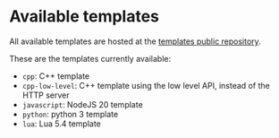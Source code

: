 # Available templates

All available templates are hosted at the [templates public repository](https://github.com/sunodo/sunodo-templates).

These are the templates currently available:

-   `cpp`: C++ template
-   `cpp-low-level`: C++ template using the low level API, instead of the HTTP server
-   `javascript`: NodeJS 20 template
-   `python`: python 3 template
-   `lua`: Lua 5.4 template
